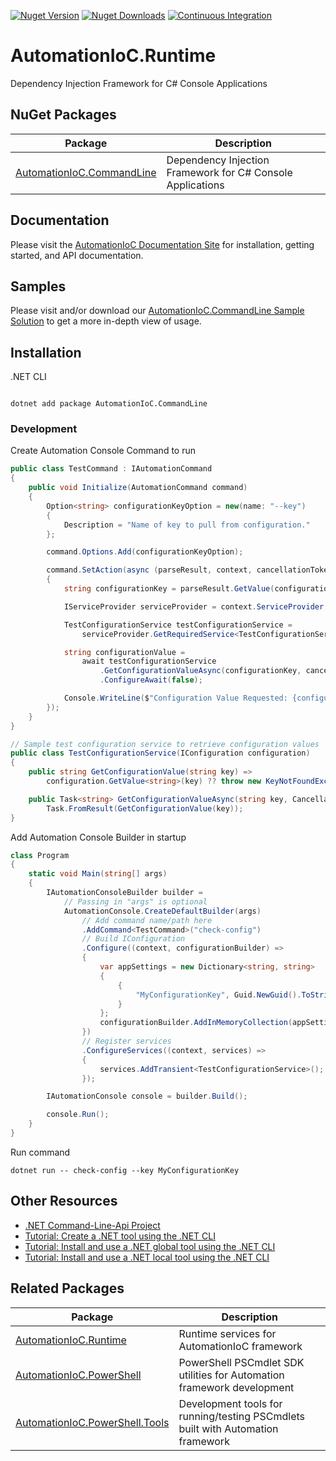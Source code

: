 [![Nuget Version](https://img.shields.io/nuget/v/AutomationIoC.CommandLine?logo=nuget)](https://www.nuget.org/packages/AutomationIoC.CommandLine)
[![Nuget Downloads](https://img.shields.io/nuget/dt/AutomationIoC.CommandLine?logo=nuget)](https://www.nuget.org/packages/AutomationIoC.CommandLine)
[![Continuous Integration](https://github.com/kenswan/AutomationIoC/actions/workflows/continuous-integration.yml/badge.svg)](https://github.com/kenswan/AutomationIoC/actions/workflows/continuous-integration.yml)

# AutomationIoC.Runtime

Dependency Injection Framework for C# Console Applications

## NuGet Packages

| Package                                                                                | Description                                                |
| -------------------------------------------------------------------------------------- | ---------------------------------------------------------- |
| [AutomationIoC.CommandLine](https://www.nuget.org/packages/AutomationIoC.CommandLine/) | Dependency Injection Framework for C# Console Applications |

## Documentation

Please visit the [AutomationIoC Documentation Site](https://kenswan.github.io/AutomationIoC/) for installation, getting started, and API documentation.

## Samples

Please visit and/or download our [AutomationIoC.CommandLine Sample Solution](https://github.com/kenswan/AutomationIoC/tree/main/samples/CommandLineSample) to get a more in-depth view of usage.

## Installation

.NET CLI

```dotnetcli

dotnet add package AutomationIoC.CommandLine

```

### Development

Create Automation Console Command to run

```csharp
public class TestCommand : IAutomationCommand
{
    public void Initialize(AutomationCommand command)
    {
        Option<string> configurationKeyOption = new(name: "--key")
        {
            Description = "Name of key to pull from configuration."
        };

        command.Options.Add(configurationKeyOption);

        command.SetAction(async (parseResult, context, cancellationToken) =>
        {
            string configurationKey = parseResult.GetValue(configurationKeyOption);

            IServiceProvider serviceProvider = context.ServiceProvider;

            TestConfigurationService testConfigurationService =
                serviceProvider.GetRequiredService<TestConfigurationService>();

            string configurationValue =
                await testConfigurationService
                    .GetConfigurationValueAsync(configurationKey, cancellationToken)
                    .ConfigureAwait(false);

            Console.WriteLine($"Configuration Value Requested: {configurationValue}");
        });
    }
}

// Sample test configuration service to retrieve configuration values
public class TestConfigurationService(IConfiguration configuration)
{
    public string GetConfigurationValue(string key) =>
        configuration.GetValue<string>(key) ?? throw new KeyNotFoundException($"Configuration key '{key}' not found.");

    public Task<string> GetConfigurationValueAsync(string key, CancellationToken cancellationToken = default) =>
        Task.FromResult(GetConfigurationValue(key));
}
```

Add Automation Console Builder in startup

```csharp
class Program
{
    static void Main(string[] args)
    {
        IAutomationConsoleBuilder builder =
            // Passing in "args" is optional
            AutomationConsole.CreateDefaultBuilder(args)
                // Add command name/path here
                .AddCommand<TestCommand>("check-config")
                // Build IConfiguration
                .Configure((context, configurationBuilder) =>
                {
                    var appSettings = new Dictionary<string, string>
                    {
                        {
                            "MyConfigurationKey", Guid.NewGuid().ToString()
                        }
                    };
                    configurationBuilder.AddInMemoryCollection(appSettings);
                })
                // Register services
                .ConfigureServices((context, services) =>
                {
                    services.AddTransient<TestConfigurationService>();
                });

        IAutomationConsole console = builder.Build();

        console.Run();
    }
}
```

Run command

```dotnetcli
dotnet run -- check-config --key MyConfigurationKey
```

## Other Resources

- [.NET Command-Line-Api Project](https://github.com/dotnet/command-line-api)
- [Tutorial: Create a .NET tool using the .NET CLI](https://learn.microsoft.com/en-us/dotnet/core/tools/global-tools-how-to-create)
- [Tutorial: Install and use a .NET global tool using the .NET CLI](https://learn.microsoft.com/en-us/dotnet/core/tools/global-tools-how-to-use)
- [Tutorial: Install and use a .NET local tool using the .NET CLI](https://learn.microsoft.com/en-us/dotnet/core/tools/local-tools-how-to-use)

## Related Packages

| Package                                                                                          | Description                                                                     |
| ------------------------------------------------------------------------------------------------ | ------------------------------------------------------------------------------- |
| [AutomationIoC.Runtime](https://www.nuget.org/packages/AutomationIoC.Runtime/)                   | Runtime services for AutomationIoC framework                                    |
| [AutomationIoC.PowerShell](https://www.nuget.org/packages/AutomationIoC.PowerShell/)             | PowerShell PSCmdlet SDK utilities for Automation framework development          |
| [AutomationIoC.PowerShell.Tools](https://www.nuget.org/packages/AutomationIoC.PowerShell.Tools/) | Development tools for running/testing PSCmdlets built with Automation framework |
